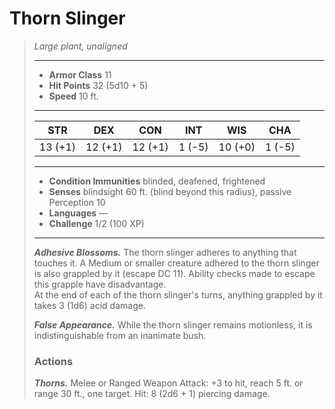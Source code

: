 # Thorn Slinger
>*Large plant, unaligned*
>___
>- **Armor Class** 11
>- **Hit Points** 32 (5d10 + 5)
>- **Speed** 10 ft.
>___
>|STR|DEX|CON|INT|WIS|CHA|
>|:---:|:---:|:---:|:---:|:---:|:---:|
>|13 (+1)|12 (+1)|12 (+1)|1 (-5)|10 (+0)|1 (-5)|
>___
>- **Condition Immunities** blinded, deafened, frightened
>- **Senses** blindsight 60 ft. (blind beyond this radius), passive Perception 10
>- **Languages** —
>- **Challenge** 1/2 (100 XP)
>___
>***Adhesive Blossoms.*** The thorn slinger adheres to anything that touches it. A Medium or smaller creature adhered to the thorn slinger is also grappled by it (escape DC 11). Ability checks made to escape this grapple have disadvantage.  
>At the end of each of the thorn slinger's turns, anything grappled by it takes 3 (1d6) acid damage.  
>
>***False Appearance.*** While the thorn slinger remains motionless, it is indistinguishable from an inanimate bush.  
>
>### Actions
>***Thorns.*** Melee  or Ranged Weapon Attack: +3 to hit, reach 5 ft. or range 30 ft., one target. Hit: 8 (2d6 + 1) piercing damage.